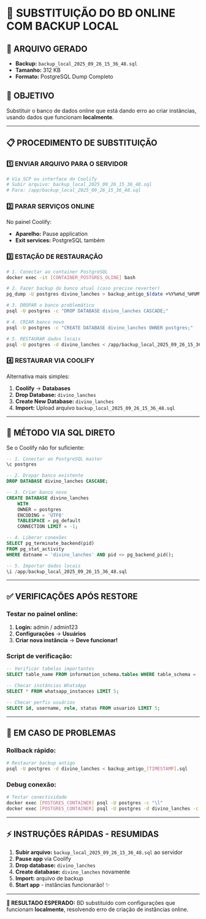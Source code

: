 # 🔀 SUBSTITUIÇÃO DO BD ONLINE COM BACKUP LOCAL

## 📁 ARQUIVO GERADO
- **Backup:** `backup_local_2025_09_26_15_36_48.sql`
- **Tamanho:** 312 KB  
- **Formato:** PostgreSQL Dump Completo

## 🎯 OBJETIVO
Substituir o banco de dados online que está dando erro ao criar instâncias, usando dados que funcionam **localmente**.

---

## 📋 PROCEDIMENTO DE SUBSTITUIÇÃO

### 1️⃣ **ENVIAR ARQUIVO PARA O SERVIDOR**

```bash
# Via SCP ou interface do Coolify
# Subir arquivo: backup_local_2025_09_26_15_36_48.sql 
# Para: /app/backup_local_2025_09_26_15_36_48.sql
```

### 2️⃣ **PARAR SERVIÇOS ONLINE** 
No painel Coolify:
- **Aparelho:** Pause application
- **Exit services:** PostgreSQL também

### 3️⃣ **ESTAÇÃO DE RESTAURAÇÃO**

```bash
# 1. Conectar ao container PostgreSQL
docker exec -it [CONTAINER_POSTGRES_OLINE] bash

# 2. Fazer backup do banco atual (caso precise reverter)
pg_dump -U postgres divino_lanches > backup_antigo_$(date +%Y%m%d_%H%M%S).sql

# 3. DROPAR o banco problemático  
psql -U postgres -c "DROP DATABASE divino_lanches CASCADE;"

# 4. CRIAR banco novo
psql -U postgres -c "CREATE DATABASE divino_lanches OWNER postgres;"

# 5. RESTAURAR dados locais
psql -U postgres -d divino_lanches < /app/backup_local_2025_09_26_15_36_48.sql
```

### 4️⃣ **RESTAURAR VIA COOLIFY**
Alternativa mais simples:

1. **Coolify** → **Databases** 
2. **Drop Database:** `divino_lanches`
3. **Create New Database:** `divino_lanches`
4. **Import:** Upload arquivo `backup_local_2025_09_26_15_36_48.sql`

---

## 🔧 MÉTODO VIA SQL DIRETO

Se o Coolify não for suficiente:

```sql
-- 1. Conectar ao PostgreSQL master
\c postgres

-- 2. Dropar banco existente
DROP DATABASE divino_lanches CASCADE;

-- 3. Criar banco novo
CREATE DATABASE divino_lanches 
    WITH 
    OWNER = postgres
    ENCODING = 'UTF8'
    TABLESPACE = pg_default
    CONNECTION LIMIT = -1;

-- 4. Liberar conexões
SELECT pg_terminate_backend(pid) 
FROM pg_stat_activity 
WHERE datname = 'divino_lanches' AND pid <> pg_backend_pid();

-- 5. Importar dados locais
\i /app/backup_local_2025_09_26_15_36_48.sql
```

---

## ✅ VERIFICAÇÕES APÓS RESTORE

### Testar no painel online:
1. **Login:** admin / admin123
2. **Configurações** → **Usuários** 
3. **Criar nova instância** → **Deve funcionar!**

### Script de verificação:
```sql
-- Verificar tabelas importantes
SELECT table_name FROM information_schema.tables WHERE table_schema = 'public';

-- Checar instâncias WhatsApp  
SELECT * FROM whatsapp_instances LIMIT 5;

-- Checar perfis usuários
SELECT id, username, role, status FROM usuarios LIMIT 5;
```

---

## 🚨 EM CASO DE PROBLEMAS

### Rollback rápido:
```bash
# Restaurar backup antigo
psql -U postgres -d divino_lanches < backup_antigo_[TIMESTAMP].sql
```

### Debug conexão:
```bash
# Testar conectividade
docker exec [POSTGRES_CONTAINER] psql -U postgres -c "\l"
docker exec [POSTGRES_CONTAINER] psql -U postgres -d divino_lanches -c "\dt"
```

---

## ⚡ INSTRUÇÕES RÁPIDAS - RESUMIDAS

1. **Subir arquivo:** `backup_local_2025_09_26_15_36_48.sql` ao servidor
2. **Pause app** via Coolify  
3. **Drop database:** `divino_lanches`
4. **Create database:** `divino_lanches` novamente
5. **Import:** arquivo de backup
6. **Start app** - instâncias funcionarão! ✨

---

**📱 RESULTADO ESPERADO:** BD substituído com configurações que funcionam **localmente**, resolvendo erro de criação de instâncias online.
